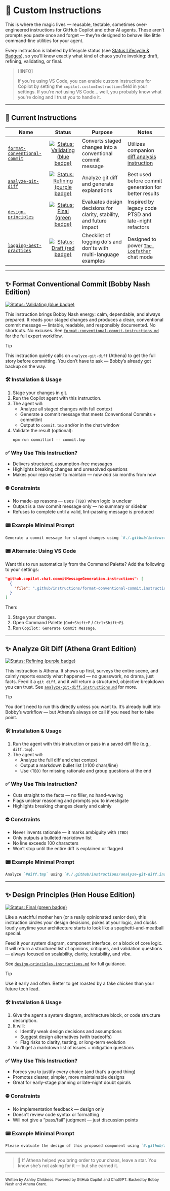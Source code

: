 # 🤹 Custom Instructions

This is where the magic lives — reusable, testable, sometimes over-engineered instructions for GitHub Copilot and other AI agents. These aren’t prompts you paste once and forget — they’re designed to behave like little command-line utilities for your agent.

Every instruction is labeled by lifecycle status (see [Status Lifecycle & Badges](../../docs/status-badge-lifecycle.md)), so you’ll know exactly what kind of chaos you’re invoking: draft, refining, validating, or final.

> [!INFO]
>
> If you're using VS Code, you can enable custom instructions for Copilot by setting the `copilot.customInstructions`field in your settings. If you're _not_ using VS Code... well, you probably know what you're doing and I trust you to handle it.

---

## 📄 Current Instructions

| Name | Status | Purpose | Notes |
| - | :-: | - | - |
| [`format-conventional-commit`](#-format-conventional-commit-bobby-nash-edition) | [![Status: Validating (blue badge)](https://img.shields.io/badge/status-validating-0070A3.svg)](#-format-conventional-commit-bobby-nash-edition) | Converts staged changes into a conventional commit message | Utilizes companion [diff analysis instruction](./analyze-git-diff.instructions.md) |
| [`analyze-git-diff`](#-analyze-git-diff-athena-grant-edition) | [![Status: Refining (purple badge)](https://img.shields.io/badge/status-refining-6B33A2.svg)](#-analyze-git-diff-athena-grant-edition) | Analyze git diff and generate explanations | Best used before commit generation for better results |
| [`design-principles`](#-design-principles-hen-house-edition) | [![Status: Final (green badge)](https://img.shields.io/badge/status-final-32852F.svg)](#-design-principles-hen-house-edition) | Evaluates design decisions for clarity, stability, and future impact | Inspired by legacy code PTSD and late-night refactors |
| [`logging-best-practices`](../../docs/instructions/logging-best-practices.md) | [![Status: Draft (red badge)](https://img.shields.io/badge/status-draft-D90429.svg)]() | Checklist of logging do's and don'ts with multi-language examples | Designed to power [`The Logfather`](../../docs/chatmodes/logfather.md) chat mode |

---

## ✨ Format Conventional Commit (Bobby Nash Edition)

[![Status: Validating (blue badge)](https://img.shields.io/badge/status-validating-0070A3.svg)](#-format-conventional-commit-bobby-nash-edition)

This instruction brings Bobby Nash energy: calm, dependable, and always prepared. It reads your staged changes and produces a clean, conventional commit message — lintable, readable, and responsibly documented. No shortcuts. No excuses.
See [`format-conventional-commit.instructions.md`](./format-conventional-commit.instructions.md) for the full expert workflow.

> [!TIP]
>
> This instruction quietly calls on `analyze-git-diff` (Athena) to get the full story before committing. You don’t have to ask — Bobby’s already got backup on the way.

### 🛠️ Installation & Usage

1. Stage your changes in git.
2. Run the Copilot agent with this instruction.
3. The agent will:
   - Analyze all staged changes with full context
   - Generate a commit message that meets Conventional Commits + commitlint
   - Output to `commit.tmp` and/or in the chat window
4. Validate the result (optional):
   ```bash copy
   npm run commitlint -- commit.tmp
   ```

### ✅ Why Use This Instruction?

- Delivers structured, assumption-free messages
- Highlights breaking changes and unresolved questions
- Makes your repo easier to maintain — now _and_ six months from now

### ⛔ Constraints

- No made-up reasons — uses `(TBD)` when logic is unclear
- Output is a raw commit message only — no summary or sidebar
- Refuses to complete until a valid, lint-passing message is produced

### 📟 Example Minimal Prompt

```markdown copy
Generate a commit message for staged changes using `#./.github/instructions/format-conventional-commit.instructions.md`.
```

### 📟 Alternate: Using VS Code

Want this to run automatically from the Command Palette? Add the following to your settings:

```json copy
"github.copilot.chat.commitMessageGeneration.instructions": [
  {
    "file": ".github/instructions/format-conventional-commit.instructions.md"
  }
]
```

Then:

1. Stage your changes.
2. Open Command Palette (`Cmd+Shift+P` / `Ctrl+Shift+P`).
3. Run `Copilot: Generate Commit Message`.

---

## ✨ Analyze Git Diff (Athena Grant Edition)

[![Status: Refining (purple badge)](https://img.shields.io/badge/status-refining-6B33A2.svg)](#-analyze-git-diff-athena-grant-edition)

This instruction is Athena. It shows up first, surveys the entire scene, and calmly reports exactly what happened — no guesswork, no drama, just facts. Feed it a `git diff`, and it will return a structured, objective breakdown you can trust.
See [`analyze-git-diff.instructions.md`](./analyze-git-diff.instructions.md) for more.

> [!TIP]
>
> You don’t need to run this directly unless you want to. It’s already built into Bobby’s workflow — but Athena’s always on call if you need her to take point.

### 🛠️ Installation & Usage

1. Run the agent with this instruction or pass in a saved diff file (e.g., `diff.tmp`).
2. The agent will:
   - Analyze the full diff and chat context
   - Output a markdown bullet list (≤100 chars/line)
   - Use `(TBD)` for missing rationale and group questions at the end

### ✅ Why Use This Instruction?

- Cuts straight to the facts — no filler, no hand-waving
- Flags unclear reasoning and prompts you to investigate
- Highlights breaking changes clearly and calmly

### ⛔ Constraints

- Never invents rationale — it marks ambiguity with `(TBD)`
- Only outputs a bulleted markdown list
- No line exceeds 100 characters
- Won’t stop until the entire diff is explained or flagged

### 📟 Example Minimal Prompt

```markdown copy
Analyze `#diff.tmp` using `#./.github/instructions/analyze-git-diff.instructions.md`.
```

---

## ✨ Design Principles (Hen House Edition)

[![Status: Final (green badge)](https://img.shields.io/badge/status-final-32852F.svg)](#-design-principles-hen-house-edition)

Like a watchful mother hen (or a really opinionated senior dev), this instruction circles your design decisions, pokes at your logic, and clucks loudly anytime your architecture starts to look like a spaghetti-and-meatball special.

Feed it your system diagram, component interface, or a block of core logic. It will return a structured list of opinions, critiques, and validation questions — always focused on scalability, clarity, testability, and _vibe_.

See [`design-principles.instructions.md`](./design-principles.instructions.md) for full guidance.

> [!TIP]
>
> Use it early and often. Better to get roasted by a fake chicken than your future tech lead.

### 🛠️ Installation & Usage

1. Give the agent a system diagram, architecture block, or code structure description.
2. It will:
   - Identify weak design decisions and assumptions
   - Suggest design alternatives (with tradeoffs)
   - Flag risks to clarity, testing, or long-term evolution
3. You’ll get a markdown list of issues + mitigation questions

### ✅ Why Use This Instruction?

- Forces you to justify every choice (and that’s a good thing)
- Promotes clearer, simpler, more maintainable designs
- Great for early-stage planning or late-night doubt spirals

### ⛔ Constraints

- No implementation feedback — design only
- Doesn’t review code syntax or formatting
- Will not give a “pass/fail” judgment — just discussion points

### 📟 Example Minimal Prompt

```markdown copy
Please evaluate the design of this proposed component using `#.github/instructions/design-principles.instructions.md`. Artifact: `#subsystems.mmd`.
```

---

> 🦄 If Athena helped you bring order to your chaos, leave a star. You know she’s not asking for it — but she earned it.

---

<small>Written by Ashley Childress. Powered by GitHub Copilot and ChatGPT. Backed by Bobby Nash and Athena Grant.</small>
